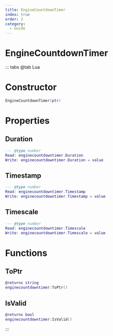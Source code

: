 ```yaml
---
title: EngineCountdownTimer
index: true
order: 2
category:
  - Guide
---
```


# EngineCountdownTimer

::: tabs
@tab Lua
# Constructor
```lua
EngineCountdownTimer(ptr)
```
# Properties
## Duration 
```lua
--- @type number
Read: enginecountdowntimer.Duration
Write: enginecountdowntimer.Duration = value
```
## Timestamp 
```lua
--- @type number
Read: enginecountdowntimer.Timestamp
Write: enginecountdowntimer.Timestamp = value
```
## Timescale 
```lua
--- @type number
Read: enginecountdowntimer.Timescale
Write: enginecountdowntimer.Timescale = value
```
# Functions
## ToPtr
```lua
@returns string
enginecountdowntimer:ToPtr()
```
## IsValid
```lua
@returns bool
enginecountdowntimer:IsValid()
```

:::